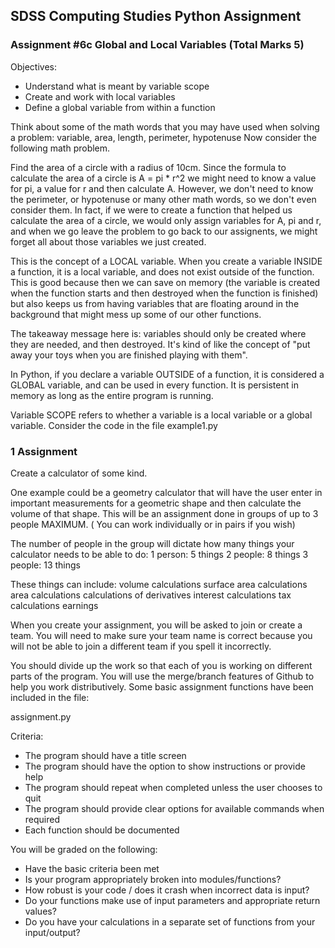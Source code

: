 ## SDSS Computing Studies Python Assignment
### Assignment #6c Global and Local Variables (Total Marks 5)

Objectives:
* Understand what is meant by variable scope
* Create and work with local variables
* Define a global variable from within a function

Think about some of the math words that you may have used when 
solving a problem: variable, area, length, perimeter, hypotenuse
Now consider the following math problem.

Find the area of a circle with a radius of 10cm.
Since the formula to calculate the area of a circle is A = pi * r^2
we might need to know a value for pi, a value for r and then calculate A.
However, we don't need to know the perimeter, or hypotenuse or many other
math words, so we don't even consider them.  In fact, if we were to create
a function that helped us calculate the area of a circle, we would only
assign variables for A, pi and r, and when we go leave the problem to go
back to our assignents, we might forget all about those variables we
just created.

This is the concept of a LOCAL variable.  When you create a variable
INSIDE a function, it is a local variable, and does not exist outside
of the function.  This is good because then we can save on memory (the
variable is created when the function starts and then destroyed when the 
function is finished) but also keeps us from having variables that are
floating around in the background that might mess up some of our
other functions.

The takeaway message here is: variables should only be created where they
are needed, and then destroyed. It's kind of like the concept of
"put away your toys when you are finished playing with them".

In Python, if you declare a variable OUTSIDE of a function, it is considered
a GLOBAL variable, and can be used in every function.  It is persistent in 
memory as long as the entire program is running.

Variable SCOPE refers to whether a variable is a local variable or a global variable.
Consider the code in the file example1.py


### 1 Assignment 

Create a calculator of some kind. 

One example could be a geometry calculator that will have the user enter in important measurements for a geometric shape and then calculate the volume of that shape.  This will be an assignment done in groups of up to 3 people MAXIMUM. ( You can work individually or in pairs if you wish)

The number of people in the group will dictate how many things your calculator needs to
be able to do:
1 person: 5 things
2 people: 8 things
3 people: 13 things

These things can include:
volume calculations
surface area calculations
area calculations
calculations of derivatives
interest calculations
tax calculations
earnings

When you create your assignment, you will be asked to join or create a team.  You will need to make sure your team name is correct because you will not be able to join a different team if you spell it incorrectly.

You should divide up the work so that each of you is working on different parts of the program.
You will use the merge/branch features of Github to help you work distributively.
Some basic assignment functions have been included in the file:

assignment.py

Criteria:
* The program should have a title screen
* The program should have the option to show instructions or provide help
* The program should repeat when completed unless the user chooses to quit
* The program should provide clear options for available commands when required
* Each function should be documented

You will be graded on the following:
* Have the basic criteria been met
* Is your program appropriately broken into modules/functions?
* How robust is your code / does it crash when incorrect data is input?
* Do your functions make use of input parameters and appropriate return values?
* Do you have your calculations in a separate set of functions from your input/output?



